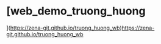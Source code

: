 # [web_demo_truong_huong
](https://zena-git.github.io/truong_huong_wb)https://zena-git.github.io/truong_huong_wb
